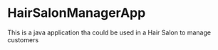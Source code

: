 # HairSalonManagerApp
This is a java application tha could be used in a Hair Salon to manage customers
